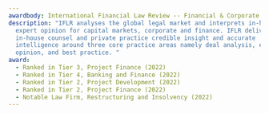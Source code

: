 ```yaml
---
awardbody: International Financial Law Review -- Financial & Corporate Guide
description: "IFLR analyses the global legal market and interprets in-house
  expert opinion for capital markets, corporate and finance. IFLR delivers
  in-house counsel and private practice credible insight and accurate
  intelligence around three core practice areas namely deal analysis, expert
  opinion, and best practice. "
award:
  - Ranked in Tier 3, Project Finance (2022)
  - Ranked in Tier 4, Banking and Finance (2022)
  - Ranked in Tier 2, Project Development (2022)
  - Ranked in Tier 2, Project Finance (2022)
  - Notable Law Firm, Restructuring and Insolvency (2022)
---
```

